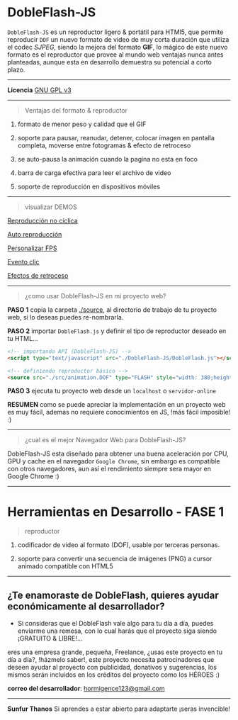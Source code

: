 
DobleFlash-JS
=============

`DobleFlash-JS` es un reproductor ligero & portátil para HTMl5, que permite reproducir `DOF` un nuevo formato de video de muy corta duración que utiliza el codec *SJPEG*, siendo la mejora del formato **GIF**, lo mágico de este nuevo formato es el reproductor que provee al mundo web ventajas nunca antes planteadas, aunque esta en desarrollo demuestra su potencial a corto plazo.

---

**Licencia** [GNU GPL v3](http://www.gnu.org/licenses)

---

> Ventajas del formato & reproductor

1. formato de menor peso y calidad que el GIF

2. soporte para pausar, reanudar, detener, colocar imagen en pantalla completa, moverse entre fotogramas & efecto de retroceso

3. se auto-pausa la animación cuando la pagina no esta en foco

4. barra de carga efectiva para leer el archivo de video

5. soporte de reproducción en dispositivos móviles

---

> visualizar DEMOS

[Reproducción no cíclica](https://sunfurthanos.github.io/DobleFlash-JS/samples/1.basico.html)

[Auto reproducción](https://sunfurthanos.github.io/DobleFlash-JS/samples/2.auto-play.html)

[Personalizar FPS](https://sunfurthanos.github.io/DobleFlash-JS/samples/3.custom_FPS.html)

[Evento clic](https://sunfurthanos.github.io/DobleFlash-JS/samples/4.evento%20clic.html)

[Efectos de retroceso](https://sunfurthanos.github.io/DobleFlash-JS/samples/5.%20efecto%20de%20retrocezo)

---

> ¿como usar DobleFlash-JS en mi proyecto web?

**PASO 1** copia la carpeta [./source](source), al directorio de trabajo de tu proyecto web, si lo deseas puedes re-nombrarla.

**PASO 2** importar `DobleFlash.js` y definir el tipo de reproductor deseado en tu HTML...

```html
<!-- importando API (DobleFlash-JS) -->
<script type="text/javascript" src="./DobleFlash-JS/DobleFlash.js"></script>

<!-- definiendo reproductor básico -->
<source src="./src/animation.DOF" type="FLASH" style="width: 380;height: 200">
```

**PASO 3** ejecuta tu proyecto web desde un `localhost` o `servidor-online`

**RESUMEN** como se puede apreciar la implementación en un proyecto web es muy fácil, ademas no requiere conocimientos en JS, !más fácil imposible! :)

---

> ¿cual es el mejor Navegador Web para DobleFlash-JS?

DobleFlash-JS esta diseñado para obtener una buena aceleración por CPU, GPU y cache en el navegador `Google Chrome`, sin embargo es compatible con otros navegadores, aun así el rendimiento siempre sera mayor en Google Chrome :)

---

# Herramientas en Desarrollo - **FASE 1**

> reproductor

1. codificador de video al formato (DOF), usable por terceras personas.

2. soporte para convertir una secuencia de imágenes (PNG) a cursor animado compatible con HTML5

---

## ¿Te enamoraste de DobleFlash, quieres ayudar económicamente al desarrollador?

- Si consideras que el DobleFlash vale algo para tu día a día, puedes enviarme una remesa,
con lo cual harás que el proyecto siga siendo ¡GRATUITO & LIBRE!...

eres una empresa grande, pequeña, Freelance, ¿usas este proyecto en tu día a día?, !házmelo saber!, este proyecto necesita patrocinadores que deseen ayudar al proyecto con publicidad, donativos y sugerencias, los mismos serán incluidos en los créditos del proyecto como los HÉROES :)

**correo del desarrollador**: hormigence123@gmail.com

---

**Sunfur Thanos** Si aprendes a estar abierto para adaptarte ¡seras invencible!
